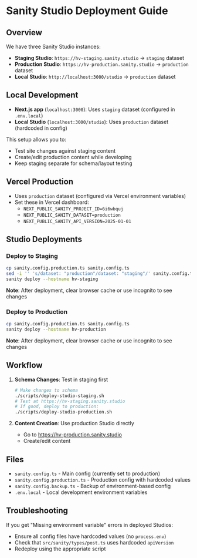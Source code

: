 # Sanity Studio Deployment Guide

## Overview

We have three Sanity Studio instances:
- **Staging Studio**: `https://hv-staging.sanity.studio` → `staging` dataset
- **Production Studio**: `https://hv-production.sanity.studio` → `production` dataset  
- **Local Studio**: `http://localhost:3000/studio` → `production` dataset

## Local Development

- **Next.js app** (`localhost:3000`): Uses `staging` dataset (configured in `.env.local`)
- **Local Studio** (`localhost:3000/studio`): Uses `production` dataset (hardcoded in config)

This setup allows you to:
- Test site changes against staging content
- Create/edit production content while developing
- Keep staging separate for schema/layout testing

## Vercel Production

- Uses `production` dataset (configured via Vercel environment variables)
- Set these in Vercel dashboard:
  - `NEXT_PUBLIC_SANITY_PROJECT_ID=6i6wbquj`
  - `NEXT_PUBLIC_SANITY_DATASET=production`
  - `NEXT_PUBLIC_SANITY_API_VERSION=2025-01-01`

## Studio Deployments

### Deploy to Staging
```bash
cp sanity.config.production.ts sanity.config.ts
sed -i '' 's/dataset: "production"/dataset: "staging"/' sanity.config.ts
sanity deploy --hostname hv-staging
```
**Note**: After deployment, clear browser cache or use incognito to see changes

### Deploy to Production  
```bash
cp sanity.config.production.ts sanity.config.ts
sanity deploy --hostname hv-production
```
**Note**: After deployment, clear browser cache or use incognito to see changes

## Workflow

1. **Schema Changes**: Test in staging first
   ```bash
   # Make changes to schema
   ./scripts/deploy-studio-staging.sh
   # Test at https://hv-staging.sanity.studio
   # If good, deploy to production:
   ./scripts/deploy-studio-production.sh
   ```

2. **Content Creation**: Use production Studio directly
   - Go to https://hv-production.sanity.studio
   - Create/edit content

## Files

- `sanity.config.ts` - Main config (currently set to production)
- `sanity.config.production.ts` - Production config with hardcoded values
- `sanity.config.backup.ts` - Backup of environment-based config
- `.env.local` - Local development environment variables

## Troubleshooting

If you get "Missing environment variable" errors in deployed Studios:
- Ensure all config files have hardcoded values (no `process.env`)
- Check that `src/sanity/types/post.ts` uses hardcoded `apiVersion`
- Redeploy using the appropriate script